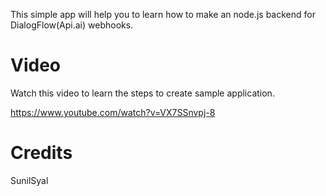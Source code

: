 This simple app will help you to learn how to make an node.js backend for DialogFlow(Api.ai) webhooks.


# Video
Watch this video to learn the steps to create sample application.

https://www.youtube.com/watch?v=VX7SSnvpj-8


# Credits 
SunilSyal
